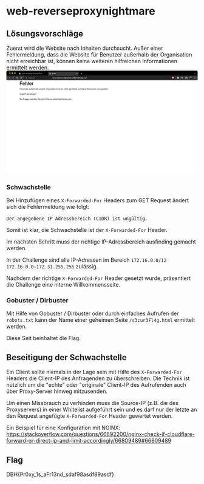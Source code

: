 # web-reverseproxynightmare

## Lösungsvorschläge

Zuerst wird die Website nach Inhalten durchsucht. Außer einer Fehlermeldung, dass die Website für Benutzer außerhalb der Organisation nicht erreichbar ist, können keine weiteren hilfreichen Informationen ermittelt werden.
![Fehlermeldung](screenshots/startseite.png)

### Schwachstelle

Bei Hinzufügen eines `X-Forwarded-For` Headers zum GET Request ändert sich die Fehlermeldung wie folgt:

```text
Der angegebene IP Adressbereich (CIDR) ist ungültig.
```

Somit ist klar, die Schwachstelle ist der `X-Forwarded-For` Header.

Im nächsten Schritt muss der richtige IP-Adressbereich ausfinding gemacht werden.

In der Challenge sind alle IP-Adressen im Bereich `172.16.0.0/12 172.16.0.0–172.31.255.255` zulässig.

Nachdem der richtige `X-Forwarded-For` Header gesetzt wurde, präsentiert die Challenge eine interne Willkommensseite.

### Gobuster / Dirbuster

Mit Hilfe von Gobuster / Dirbuster oder durch einfaches Aufrufen der `robots.txt` kann der Name einer geheimen Seite `/s3cur3Fl4g.html` ermittelt werden.

Diese Seit beinhaltet die Flag.

## Beseitigung der Schwachstelle

Ein Client sollte niemals in der Lage sein mit Hilfe des `X-Forwarded-For` Headers die Client-IP des Anfragenden zu überschreiben. Die Technik ist nützlich um die "echte" oder "originale" Client-IP des Aufrufenden auch über Proxy-Server hinweg mitzusenden.

Um einen Missbrauch zu verhinden muss die Source-IP (z.B. die des Proxyservers) in einer Whitelist aufgeführt sein und es darf nur der letzte an den Request angefügte `X-Forwarded-For` Header gewertet werden.

Ein Beispiel für eine Konfiguration mit NGINX: https://stackoverflow.com/questions/66692200/nginx-check-if-cloudflare-forward-or-direct-ip-and-limit-accordingly/66809489#66809489

## Flag

DBH{Pr0xy_1s_aFr13nd_sdaf98asdf89asdf}
